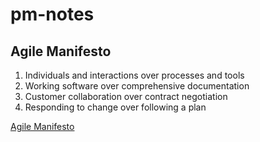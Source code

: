 # pm-notes

## Agile Manifesto
   1. Individuals and interactions over processes and tools
   2. Working software over comprehensive documentation
   3. Customer collaboration over contract negotiation
   4. Responding to change over following a plan

[Agile Manifesto](https://warren2lynch.medium.com/how-is-scrum-related-to-agile-manifesto-d1960a1cccba)
